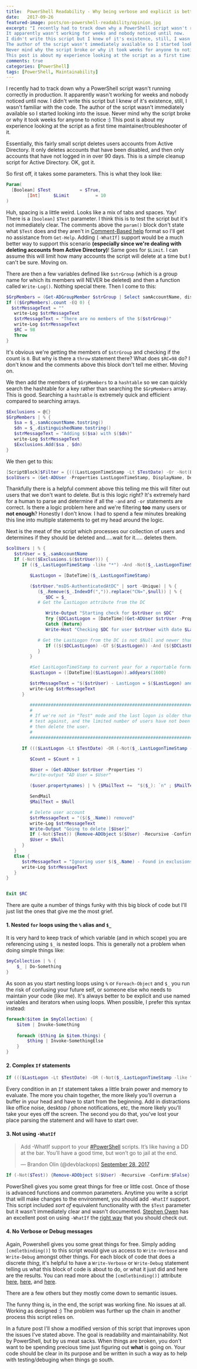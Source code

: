 ```yaml
---
title:  PowerShell Readability - Why being verbose and explicit is better than clever and obtuse
date:   2017-09-26
featured-image: posts/on-powershell-readability/opinion.jpg
excerpt: "I recently had to track down why a PowerShell script wasn't running correctly in production.
It apparently wasn't working for weeks and nobody noticed until now.
I didn't write this script but I knew of it's existence, still, I wasn't familiar with the code.
The author of the script wasn't immediately available so I started looking into the issue.
Never mind why the script broke or why it took weeks for anyone to notice :)
This post is about my experience looking at the script as a first time maintainer/troubleshooter of it."
comments: true
categories: [PowerShell]
tags: [PowerShell, Maintainability]
---
```


I recently had to track down why a PowerShell script wasn't running correctly in production.
It apparently wasn't working for weeks and nobody noticed until now.
I didn't write this script but I knew of it's existence, still, I wasn't familiar with the code.
The author of the script wasn't immediately available so I started looking into the issue.
Never mind why the script broke or why it took weeks for anyone to notice :)
This post is about my experience looking at the script as a first time maintainer/troubleshooter of it.

Essentially, this fairly small script deletes users accounts from Active Directory.
It only deletes accounts that have been disabled, and then only accounts that have not logged in in over 90 days.
This is a simple cleanup script for Active Directory. OK, got it.

So first off, it takes some parameters. This is what they look like:

```powershell
Param(
  [Boolean] $Test           = $True,
        [Int]     $Limit          = 10
)
```

Huh, spacing is a little weird. Looks like a mix of tabs and spaces.
Yay!
There is a `[boolean]` `$Test` parameter.
I think this is to test the script but it's not immediately clear.
The comments above the `param()` block don't state what `$Test` does and they aren't in [Comment-Based help](https://docs.microsoft.com/en-us/powershell/module/microsoft.powershell.core/about/about_comment_based_help?view=powershell-5.1) format so I'll get no assistance from `Get-Help`.
Adding `[-WhatIf]` support would be a much better way to support this scenario **(especially since we're dealing with deleting accounts from Active Directory)**!
Same goes for `$Limit`.
I can assume this will limit how many accounts the script will delete at a time but I can't be sure. Moving on.

There are then a few variables defined like `$strGroup` (which is a group name for which its members will NEVER be deleted) and then a function called `Write-Log()`.
Nothing special there. Then I come to this:

```powershell
$GrpMembers = (Get-ADGroupMember $strGroup | Select samAccountName, distinguishedName)
If (($GrpMembers).count -EQ 0) {
  $strMessageText = ""
   write-Log $strMessageText
   $strMessageText = "There are no members of the $($strGroup)"
   write-Log $strMessageText
   $RC = 98
   Throw
}
```

It's obvious we're getting the members of `$strGroup` and checking if the count is `0`. But why is there a `throw` statement there? What does `$RC=98` do? I don't know and the comments above this block don't tell me either. Moving on.

We then add the members of `$GrpMembers` to a `hashtable` so we can quickly search the hashtable for a key rather than searching the `$GrpMembers` array. This is good. Searching a `hashtable` is extremely quick and efficient compared to searching arrays.

```powershell
$Exclusions = @{}
$GrpMembers | % {
   $sa = $_.samAccountName.tostring()
   $dn = $_.distinguishedName.tostring()
   $strMessageText = "Adding $($sa) with $($dn)"
   write-Log $strMessageText
   $Exclusions.Add($sa , $dn)
}
```

We then get to this:

```powershell
[ScriptBlock]$Filter = {(((LastLogonTimeStamp -Lt $TestDate) -Or -Not(LastLogonTimeStamp -Like "*")) -And (WhenCreated -Lt $TestDate) -And (WhenChanged -Lt $WhenChangedTestDate) -And (userAccountControl -BAnd 0x2) -And -Not(msExchUserHoldPolicies -Like "*") -And (-Not(msExchRecipientTypeDetails -Like '*') -Or (msExchRecipientTypeDetails -Eq '1') -OR (msExchRecipientTypeDetails -Eq '2147483648') -OR (msExchRecipientTypeDetails -Eq '6') -OR (msExchRecipientTypeDetails -Eq '128')) -AND -Not(samAccountName -Like "krbtgt*") -AND -Not(Name -Like "HealthMailbox*"))}
$colUsers = (Get-ADUser -Properties LastLogonTimeStamp, DisplayName, Description, msDS-AuthenticatedAtDC, msExchRecipientTypeDetails, msExchUserHoldPolicies, WhenChanged, WhenCreated -Filter $Filter)
```

Thankfully there is a helpful comment above this telling me this will filter out users that we don't want to delete.
But is this logic right?
It's extremely hard for a human to parse and determine if all the `-and` and `-or` statements are correct.
Is there a logic problem here and we're filtering **too** many users or **not enough**?
Honestly I don't know.
I had to spend a few minutes breaking this line into multiple statements to get my head around the logic.

Next is the meat of the script which processes our collection of users and determines if they should be deleted and.....wait for it..... deletes them.

```powershell
$colUsers | % {
   $strUser = $_.samAccountName
   If (-Not($Exclusions.$($strUser))) {
      If (($_.LastLogonTimeStamp -like "*") -And -Not($_.LastLogonTimeStamp -eq $Null)) {

         $LastLogon = [DateTime]($_.LastLogonTimeStamp)

         ($strUser."msDS-AuthenticatedAtDC" | sort -Unique) | % {
            ($_.Remove($_.IndexOf(",")).replace("CN=",$null)) | % {
               $DC = $_
            # Get the LastLogon attribute from the DC

               Write-Output "Starting check for $strUser on $DC"
               Try {$DCLastLogon = [DateTime](Get-ADUser $strUser -Properties LastLogon -Server $DC -ErrorAction SilentlyContinue).LastLogon}
               Catch {Return}
               Write-Host "Checking $DC for user $strUser with date $LastLogon - Found $DCLastLogon"

            # Get the LastLogon from the DC is not $Null and newer than the LastLogonTimeStamp, then use it instead.
               If (($($DCLastLogon) -GT $($LastLogon)) -And ($($DCLastLogon) -NE $Null)) {Write-Host "$DCLastLogon is more recent than $($LastLogon)" ; $LastLogon = $([DateTime]$DCLastLogon)}
            }
         }

         #Set LastLogonTimeStamp to current year for a reportable format
         $LastLogon = ([DateTime]($LastLogon)).addyears(1600)

         $strMessageText = "$($strUser) - LastLogon = $($LastLogon) and TestDate = $($TestDate)"
         write-Log $strMessageText
      }

         #############################################################################
         #                                                                           #
         # If we're not in "Test" mode and the last logon is older than the date to  #
         # test against, and the limited number of users have not been deleted then  #
         # then delete the user.                                                     #
         #                                                                           #
         #############################################################################

      If ((($LastLogon -Lt $TestDate) -OR (-Not($_.LastLogonTimeStamp -like "*") -And ([DateTime]$_.whenCreated -LT $TestDate))) -And ($Count -LT $Limit))   {

         $Count = $Count + 1

         $User = (Get-ADUser $strUser -Properties *)
         #write-output "AD User = $User"

         ($user.propertynames) | % {$MailText +=  "$($_): `n" ; $MailText +=  "`t$($User.$_)`n"}

         SendMail
         $MailText = $Null

         # Delete user account
         $strMessageText = "($($_.Name)) removed"
         write-Log $strMessageText
         Write-Output "Going to delete [$User]"
         If (-Not($Test)) {Remove-ADObject $($User) -Recursive -Confirm:$False}
         $User = $Null
      }
   }
   Else {
      $strMessageText = "Ignoring user $($_.Name) - Found in exclusions group."
      write-Log $strMessageText
   }
}


Exit $RC
```

There are quite a number of things funky with this big block of code but I'll just list the ones that give me the most grief.

#### 1. Nested `for` loops using the `%` alias and `$_`
It is very hard to keep track of which variable (and in which scope) you are referencing using `$_` is nested loops.
This is generally not a problem when doing simple things like:

```powershell
$myCollection | % {
    $_ | Do-Something
}
```

As soon as you start nesting loops using `%` or `Foreach-Object` and `$_` you run the risk of confusing your future self, or someone else who needs to maintain your code (like me).
It's always better to be explicit and use named variables and iterators when using loops.
When possible, I prefer this syntax instead:

```powershell
foreach($item in $myCollection) {
    $item | Invoke-Something
  
    foreach ($thing in $item.things) {
        $thing | Invoke-SomethingElse
    }
}
```

#### 2. Complex `If` statements

```powershell
If ((($LastLogon -Lt $TestDate) -OR (-Not($_.LastLogonTimeStamp -like "*") -And ([DateTime]$_.whenCreated -LT $TestDate))) -And ($Count -LT $Limit))   {}
```
Every condition in an `If` statement takes a little brain power and memory to evaluate.
The more you chain together, the more likely you'll overrun a buffer in your head and have to start from the beginning.
Add in distractions like office noise, desktop / phone notifications, etc, the more likely you'll take your eyes off the screen.
The second you do that, you've lost your place parsing the statement and will have to start over.

#### 3. Not using `-WhatIf`

<blockquote class="twitter-tweet" data-lang="en"><p lang="en" dir="ltr">Add -WhatIf support to your <a href="https://twitter.com/hashtag/PowerShell?src=hash&amp;ref_src=twsrc%5Etfw">#PowerShell</a> scripts. It’s like having a DD at the bar. You’ll have a good time, but won’t go to jail at the end.</p>&mdash; Brandon Olin (@devblackops) <a href="https://twitter.com/devblackops/status/913284098617098240?ref_src=twsrc%5Etfw">September 28, 2017</a></blockquote>
<script async src="//platform.twitter.com/widgets.js" charset="utf-8"></script>

```powershell
If (-Not($Test)) {Remove-ADObject $($User) -Recursive -Confirm:$False}
```

PowerShell gives you some great things for free or little cost.
Once of those is advanced functions and common parameters.
Anytime you write a script that will make changes to the environment, you should add `-WhatIf` support.
This script included _sort of_ equivalent functionality with the `$Test` parameter but it wasn't immediately clear and wasn't documented.
[Stephen Owen](https://twitter.com/FoxDeploy) has an excellent post on using `-WhatIf` the [right way](https://foxdeploy.com/2014/09/04/adding-whatif-support-to-your-scripts-the-right-way-and-how-you-shouldnt-do-it/) that you should check out.

#### 4. No Verbose or Debug messages

Again, Powershell gives you some great things for free. Simply adding `[cmdletbinding()]` to this script would give us access to `Write-Verbose` and `Write-Debug` amongst other things. For each block of code that does a discrete _thing_, it's helpful to have a `Write-Verbose` or `Write-Debug` statement telling us what this block of code is about to do, or what it just did and here are the results. You can read more about the `[cmdletbinding()]` attribute [here](https://blogs.technet.microsoft.com/heyscriptingguy/2012/07/07/weekend-scripter-cmdletbinding-attribute-simplifies-powershell-functions/), [here](https://blogs.technet.microsoft.com/poshchap/2014/10/24/scripting-tips-and-tricks-cmdletbinding/), and [here](https://4sysops.com/archives/powershell-advanced-functions-the-cmdletbinding-and-parameter-attribute/).

There are a few others but they mostly come down to semantic issues.

The funny thing is, in the end, the script was working fine.
No issues at all.
Working as designed :)
The problem was further up the chain in another process this script relies on.

In a future post I'll show a modified version of this script that improves upon the issues I've stated above.
The goal is readability and maintainability.
Not by PowerShell, but by us meat sacks.
When things are broken, you don't want to be spending precious time just figuring out **what** is going on.
Your code should be clear in its purpose and be written in such a way as to help with testing/debuging when things go south.
